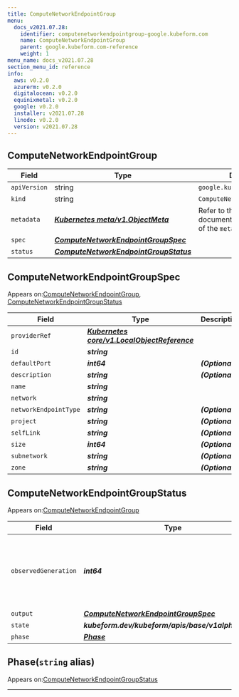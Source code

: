 ```yaml
---
title: ComputeNetworkEndpointGroup
menu:
  docs_v2021.07.28:
    identifier: computenetworkendpointgroup-google.kubeform.com
    name: ComputeNetworkEndpointGroup
    parent: google.kubeform.com-reference
    weight: 1
menu_name: docs_v2021.07.28
section_menu_id: reference
info:
  aws: v0.2.0
  azurerm: v0.2.0
  digitalocean: v0.2.0
  equinixmetal: v0.2.0
  google: v0.2.0
  installer: v2021.07.28
  linode: v0.2.0
  version: v2021.07.28
---
```


## ComputeNetworkEndpointGroup
| Field | Type | Description |
| ------ | ----- | ----------- |
| `apiVersion` | string | `google.kubeform.com/v1alpha1` |
|    `kind` | string | `ComputeNetworkEndpointGroup` |
| `metadata` | ***[Kubernetes meta/v1.ObjectMeta](https://v1-18.docs.kubernetes.io/docs/reference/generated/kubernetes-api/v1.18/#objectmeta-v1-meta)***|Refer to the Kubernetes API documentation for the fields of the `metadata` field.|
| `spec` | ***[ComputeNetworkEndpointGroupSpec](#computenetworkendpointgroupspec)***||
| `status` | ***[ComputeNetworkEndpointGroupStatus](#computenetworkendpointgroupstatus)***||
## ComputeNetworkEndpointGroupSpec

Appears on:[ComputeNetworkEndpointGroup](#computenetworkendpointgroup), [ComputeNetworkEndpointGroupStatus](#computenetworkendpointgroupstatus)

| Field | Type | Description |
| ------ | ----- | ----------- |
| `providerRef` | ***[Kubernetes core/v1.LocalObjectReference](https://v1-18.docs.kubernetes.io/docs/reference/generated/kubernetes-api/v1.18/#localobjectreference-v1-core)***||
| `id` | ***string***||
| `defaultPort` | ***int64***| ***(Optional)*** |
| `description` | ***string***| ***(Optional)*** |
| `name` | ***string***||
| `network` | ***string***||
| `networkEndpointType` | ***string***| ***(Optional)*** |
| `project` | ***string***| ***(Optional)*** |
| `selfLink` | ***string***| ***(Optional)*** |
| `size` | ***int64***| ***(Optional)*** |
| `subnetwork` | ***string***| ***(Optional)*** |
| `zone` | ***string***| ***(Optional)*** |
## ComputeNetworkEndpointGroupStatus

Appears on:[ComputeNetworkEndpointGroup](#computenetworkendpointgroup)

| Field | Type | Description |
| ------ | ----- | ----------- |
| `observedGeneration` | ***int64***| ***(Optional)*** Resource generation, which is updated on mutation by the API Server.|
| `output` | ***[ComputeNetworkEndpointGroupSpec](#computenetworkendpointgroupspec)***| ***(Optional)*** |
| `state` | ***kubeform.dev/kubeform/apis/base/v1alpha1.State***| ***(Optional)*** |
| `phase` | ***[Phase](#phase)***| ***(Optional)*** |
## Phase(`string` alias)

Appears on:[ComputeNetworkEndpointGroupStatus](#computenetworkendpointgroupstatus)

---
